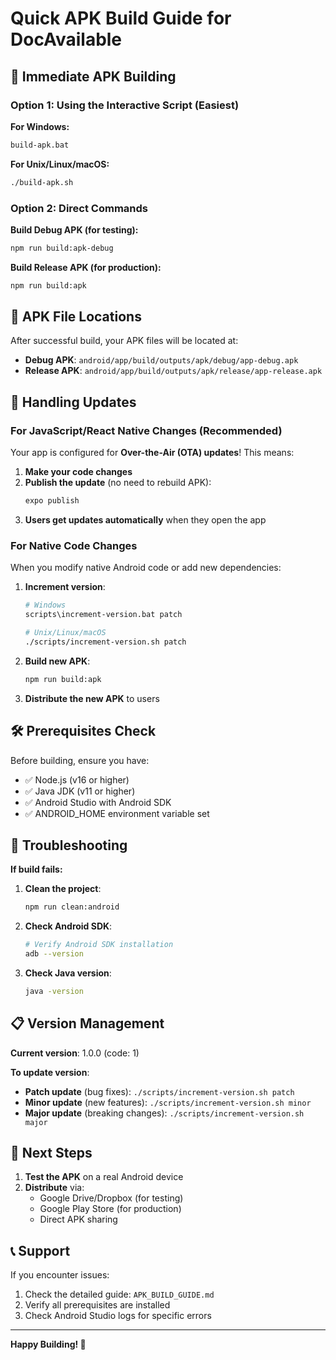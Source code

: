# Quick APK Build Guide for DocAvailable

## 🚀 Immediate APK Building

### Option 1: Using the Interactive Script (Easiest)

**For Windows:**
```bash
build-apk.bat
```

**For Unix/Linux/macOS:**
```bash
./build-apk.sh
```

### Option 2: Direct Commands

**Build Debug APK (for testing):**
```bash
npm run build:apk-debug
```

**Build Release APK (for production):**
```bash
npm run build:apk
```

## 📱 APK File Locations

After successful build, your APK files will be located at:

- **Debug APK**: `android/app/build/outputs/apk/debug/app-debug.apk`
- **Release APK**: `android/app/build/outputs/apk/release/app-release.apk`

## 🔄 Handling Updates

### For JavaScript/React Native Changes (Recommended)
Your app is configured for **Over-the-Air (OTA) updates**! This means:

1. **Make your code changes**
2. **Publish the update** (no need to rebuild APK):
   ```bash
   expo publish
   ```
3. **Users get updates automatically** when they open the app

### For Native Code Changes
When you modify native Android code or add new dependencies:

1. **Increment version**:
   ```bash
   # Windows
   scripts\increment-version.bat patch
   
   # Unix/Linux/macOS
   ./scripts/increment-version.sh patch
   ```

2. **Build new APK**:
   ```bash
   npm run build:apk
   ```

3. **Distribute the new APK** to users

## 🛠️ Prerequisites Check

Before building, ensure you have:

- ✅ Node.js (v16 or higher)
- ✅ Java JDK (v11 or higher)
- ✅ Android Studio with Android SDK
- ✅ ANDROID_HOME environment variable set

## 🔧 Troubleshooting

**If build fails:**

1. **Clean the project**:
   ```bash
   npm run clean:android
   ```

2. **Check Android SDK**:
   ```bash
   # Verify Android SDK installation
   adb --version
   ```

3. **Check Java version**:
   ```bash
   java -version
   ```

## 📋 Version Management

**Current version**: 1.0.0 (code: 1)

**To update version**:
- **Patch update** (bug fixes): `./scripts/increment-version.sh patch`
- **Minor update** (new features): `./scripts/increment-version.sh minor`
- **Major update** (breaking changes): `./scripts/increment-version.sh major`

## 🎯 Next Steps

1. **Test the APK** on a real Android device
2. **Distribute** via:
   - Google Drive/Dropbox (for testing)
   - Google Play Store (for production)
   - Direct APK sharing

## 📞 Support

If you encounter issues:
1. Check the detailed guide: `APK_BUILD_GUIDE.md`
2. Verify all prerequisites are installed
3. Check Android Studio logs for specific errors

---

**Happy Building! 🎉**
